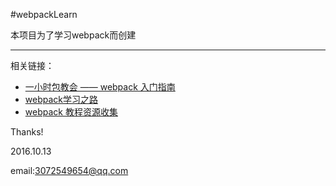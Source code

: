 #webpackLearn

本项目为了学习webpack而创建
***
相关链接：
- [一小时包教会 —— webpack 入门指南](http://www.cnblogs.com/chris-oil/p/5681225.html)
- [webpack学习之路](https://github.com/wangning0/Autumn_Ning_Blog/blob/master/blogs/3-12/webpack.md)
- [webpack 教程资源收集](https://segmentfault.com/a/1190000005995267)

Thanks!

2016.10.13

email:3072549654@qq.com